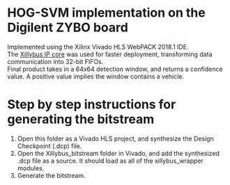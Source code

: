 # HOG-SVM implementation on the Digilent ZYBO board
Implemented using the Xilinx Vivado HLS WebPACK 2018.1 IDE.  
The [Xillybus IP core](xillybus.com) was used for faster deployment, transforming data communication into 32-bit FIFOs.  
Final product takes in a 64x64 detection window, and returns a confidence value. A positive value implies the window contains a vehicle.  

# Step by step instructions for generating the bitstream 

1. Open this folder as a Vivado HLS project, and synthesize the Design Checkpoint (.dcp) file.
2. Open the Xillybus_bitstream folder in Vivado, and add the synthesized .dcp file as a source. It should load as all of the xillybus_wrapper modules.
3. Generate the bitstream.
